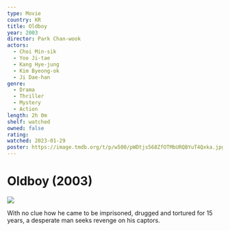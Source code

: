 ```yaml
---
type: Movie
country: KR
title: Oldboy
year: 2003
director: Park Chan-wook
actors:
  - Choi Min-sik
  - Yoo Ji-tae
  - Kang Hye-jung
  - Kim Byeong-ok
  - Ji Dae-han
genre:
  - Drama
  - Thriller
  - Mystery
  - Action
length: 2h 0m
shelf: watched
owned: false
rating:
watched: 2023-01-29
poster: https://image.tmdb.org/t/p/w500/pWDtjs568ZfOTMbURQBYuT4Qxka.jpg
---
```


# Oldboy (2003)

![](https://image.tmdb.org/t/p/w500/pWDtjs568ZfOTMbURQBYuT4Qxka.jpg)

With no clue how he came to be imprisoned, drugged and tortured for 15 years, a desperate man seeks revenge on his captors.